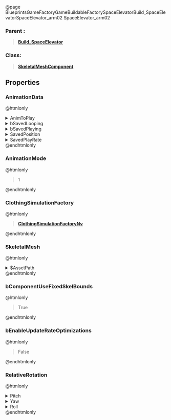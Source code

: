 @page BlueprintsGameFactoryGameBuildableFactorySpaceElevatorBuild_SpaceElevatorSpaceElevator_arm02 SpaceElevator_arm02
### Parent :
<b><a href="_blueprints_game_factory_game_buildable_factory_space_elevator_build__space_elevator.html"><blockquote>Build_SpaceElevator</blockquote></a></b>
### Class:
<b><a href="_class_script_skeletal_mesh_component.html"><blockquote>SkeletalMeshComponent</blockquote></a></b>
## Properties
### AnimationData
@htmlonly
<details>
 <summary>AnimToPlay</summary>
<details>
 <summary>$AssetPath</summary>
<b><a href="_blueprints_game_factory_game_buildable_factory_space_elevator_animation_activate__arm_02.html"><blockquote>Activate_Arm_02</blockquote></a></b>
</details>
</details>
<details>
 <summary>bSavedLooping</summary>
<blockquote>False</blockquote>
</details>
<details>
 <summary>bSavedPlaying</summary>
<blockquote>False</blockquote>
</details>
<details>
 <summary>SavedPosition</summary>
<blockquote>38.16666793823242</blockquote>
</details>
<details>
 <summary>SavedPlayRate</summary>
<blockquote>1</blockquote>
</details>
@endhtmlonly

### AnimationMode
@htmlonly
<blockquote>1</blockquote>
@endhtmlonly

### ClothingSimulationFactory
@htmlonly
<b><a href="_class_script_clothing_simulation_factory_nv.html"><blockquote>ClothingSimulationFactoryNv</blockquote></a></b>
@endhtmlonly

### SkeletalMesh
@htmlonly
<details>
 <summary>$AssetPath</summary>
<b><a href="_blueprints_game_factory_game_buildable_factory_space_elevator_mesh_s_k__space_elevator_arm_01.html"><blockquote>SK_SpaceElevatorArm_01</blockquote></a></b>
</details>
@endhtmlonly

### bComponentUseFixedSkelBounds
@htmlonly
<blockquote>True</blockquote>
@endhtmlonly

### bEnableUpdateRateOptimizations
@htmlonly
<blockquote>False</blockquote>
@endhtmlonly

### RelativeRotation
@htmlonly
<details>
 <summary>Pitch</summary>
<blockquote>0</blockquote>
</details>
<details>
 <summary>Yaw</summary>
<blockquote>120</blockquote>
</details>
<details>
 <summary>Roll</summary>
<blockquote>0</blockquote>
</details>
@endhtmlonly


